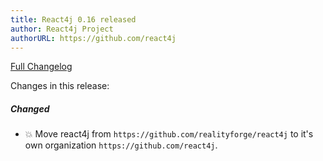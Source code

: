 ```yaml
---
title: React4j 0.16 released
author: React4j Project
authorURL: https://github.com/react4j
---
```


[Full Changelog](https://github.com/react4j/react4j/compare/v0.15...v0.16)

Changes in this release:

##### Changed
* 💥 Move react4j from `https://github.com/realityforge/react4j` to it's own organization `https://github.com/react4j`.
